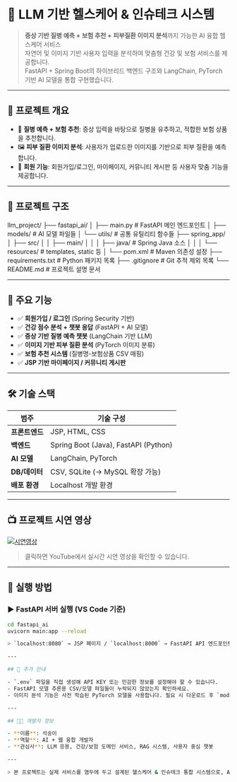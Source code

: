 # 🧠 LLM 기반 헬스케어 & 인슈테크 시스템

> **증상 기반 질병 예측 + 보험 추천 + 피부질환 이미지 분석**까지 가능한 AI 융합 헬스케어 서비스  
> 자연어 및 이미지 기반 사용자 입력을 분석하여 맞춤형 건강 및 보험 서비스를 제공합니다.  
> FastAPI + Spring Boot의 하이브리드 백엔드 구조와 LangChain, PyTorch 기반 AI 모델을 통합 구현했습니다.

---

## 🎯 프로젝트 개요

- 🧬 **질병 예측 + 보험 추천**: 증상 입력을 바탕으로 질병을 유추하고, 적합한 보험 상품을 추천합니다.
- 🖼️ **피부 질환 이미지 분석**: 사용자가 업로드한 이미지를 기반으로 피부 질환을 예측합니다.
- 🙋 **회원 기능**: 회원가입/로그인, 마이페이지, 커뮤니티 게시판 등 사용자 맞춤 기능을 제공합니다.

---

## 📂 프로젝트 구조

llm_project/
├── fastapi_ai/
│ ├── main.py # FastAPI 메인 엔드포인트
│ ├── models/ # AI 모델 파일들
│ └── utils/ # 공통 유틸리티 함수들
├── spring_app/
│ ├── src/
│ │ ├── main/
│ │ │ ├── java/ # Spring Java 소스
│ │ │ └── resources/ # templates, static 등
│ └── pom.xml # Maven 의존성 설정
├── requirements.txt # Python 패키지 목록
├── .gitignore # Git 추적 제외 목록
└── README.md # 프로젝트 설명 문서

---

## 🔧 주요 기능

- ✅ **회원가입 / 로그인** (Spring Security 기반)
- ✅ **건강 점수 분석 + 챗봇 응답** (FastAPI + AI 모델)
- ✅ **증상 기반 질병 예측 챗봇** (LangChain 기반 LLM)
- ✅ **이미지 기반 피부 질환 분석** (PyTorch 이미지 분류)
- ✅ **보험 추천 시스템** (질병명-보험상품 CSV 매핑)
- ✅ **JSP 기반 마이페이지 / 커뮤니티 게시판**

---

## 🛠️ 기술 스택

| 범주        | 기술 구성                             |
|-------------|----------------------------------------|
| **프론트엔드** | JSP, HTML, CSS                        |
| **백엔드**     | Spring Boot (Java), FastAPI (Python) |
| **AI 모델**    | LangChain, PyTorch                   |
| **DB/데이터**  | CSV, SQLite (→ MySQL 확장 가능)     |
| **배포 환경**  | Localhost 개발 환경                  |

---

## 📺 프로젝트 시연 영상

[![시연영상](images/sum.png)](https://www.youtube.com/watch?v=fuqEwFal0tw)

> 클릭하면 YouTube에서 실시간 시연 영상을 확인할 수 있습니다.

---

## 🚀 실행 방법

### ▶ FastAPI 서버 실행 (VS Code 기준)

```bash
cd fastapi_ai
uvicorn main:app --reload

> `localhost:8080` → JSP 페이지 / `localhost:8000` → FastAPI API 엔드포인트

---

## 📌 추가 안내

- `.env` 파일을 직접 생성해 API KEY 또는 민감한 정보를 설정해야 할 수 있습니다.
- FastAPI 모델 추론용 CSV/모델 파일들이 누락되지 않았는지 확인하세요.
- 이미지 분석 기능은 사전 학습된 PyTorch 모델을 사용합니다. 필요 시 다운로드 후 `models/` 폴더에 배치하세요.

---

## 👩‍💻 개발자 정보

- **이름**: 석송이  
- **역할**: AI + 웹 융합 개발자  
- **관심사**: LLM 응용, 건강/보험 도메인 서비스, RAG 시스템, 사용자 중심 챗봇

---

> 본 프로젝트는 실제 서비스를 염두에 두고 설계된 헬스케어 & 인슈테크 통합 시스템으로, AI 모델 활용과 웹 백엔드 통합에 대한 역량을 실질적으로 보여주는 포트폴리오입니다.
